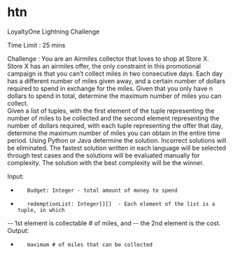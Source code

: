 # htn
LoyaltyOne Lightning Challenge

Time Limit : 25 mins

Challenge :
You are an Airmiles collector that loves to shop at Store X.  
Store X has an airmiles offer, the only constraint in this promotional campaign is that you can’t collect miles in two consecutive days.  Each day has a different number of miles given away, and a certain number of dollars required to spend in exchange for the miles. Given that you only have n dollars to spend in total, determine the maximum number of miles you can collect.  
Given a list of tuples, with the first element of the tuple representing the number of miles to be collected and the second element representing the number of dollars required, with each tuple representing the offer that day, determine the maximum number of miles you can obtain in the entire time period. 
Using Python or Java determine the solution. Incorrect solutions will be eliminated. The fastest solution written in each language will be selected through test cases and the solutions will be evaluated manually for complexity. The solution with the best complexity will be the winner.


Input: 
-        Budget: Integer - total amount of money to spend
-        redemptionList: Integer[][]  - Each element of the list is a tuple, in which
--   1st element is collectable # of miles, and
--   the 2nd element is the cost.
Output:
-        maximum # of miles that can be collected
